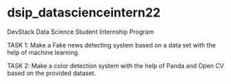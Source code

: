 # dsip_datascienceintern22

 DevStack Data Science Student Internship Program 
 
 
 
TASK 1:
Make a Fake news detecting system based on a data set with the help of
machine learning.

TASK 2:
Make a color detection system with the help of Panda and
Open CV based on the provided dataset.
